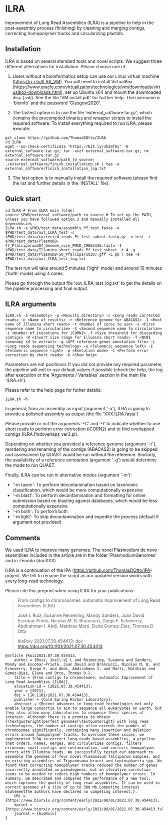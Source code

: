 # ILRA
Improvement of Long Read Assemblies (ILRA) is a pipeline to help in the post-assembly process (finishing) by cleaning and merging contigs, correcting homopolymer tracks and circularizing plastids. 

## Installation
ILRA is based on several standard tools and novel scripts. We suggest three different alternatives for installation. Please choose one of:


1) Users without a bioinformatics setup can use our Linux virtual machine (https://q-r.to/ILRA_VM). You will need to install VirtualBox (https://www.oracle.com/virtualization/technologies/vm/downloads/virtualbox-downloads.html), set up Ubuntu x64 and mount the downloaded disc (.vdi). See the file 'VM.install.pdf' for further help. The username is 'bioinfo' and the password 'Glasgow2020'.



2) The fastest option is to use the file 'external_software.tar.gz', which contains the precompiled binaries and wrapper scripts to install the required software. To install everything required to run ILRA, please execute:
```
git clone https://github.com/ThomasDOtto/ILRA
cd ILRA
wget --no-check-certificate "https://bit.ly/3h2mfUy" -O external_software.tar.gz; tar -xvzf external_software.tar.gz; rm external_software.tar.gz
source external_software/path_to_source; ./external_software/finish_installation.sh | tee -a external_software/finish_installation_log.txt
```



3) The last option is to manually install the required software (please find the list and further details in the 'INSTALL' file).



## Quick start
```
cd ILRA # From ILRA main folder
source $PWD/external_software/path_to_source # To set up the PATH, unless you have followed option 3 and manually installed all dependencies
ILRA.sh -a $PWD/test_data/assembly_Pf_test.fasta -o $PWD/test_data/out_ILRA_test -c $PWD/test_data/corrected_reads_Pf_test_subset.fastq.gz -n test -r $PWD/test_data/PlasmoDB-47_Pfalciparum3D7_Genome_core_PMID_29862326.fasta -I $PWD/test_data/Illumina_short_reads_Pf_test_subset -t 4 -g $PWD/test_data/PlasmoDB-50_Pfalciparum3D7.gff -L pb | tee -a $PWD/test_data/out_ILRA_test_log.txt
```
The test run will take around 5 minutes ('light' mode) and around 10 minutes ('both' mode) using 4 cores.

Please go through the output file 'out_ILRA_test_log.txt' to get the details on the pipeline processing and final output.



## ILRA arguments
```
ILRA.sh -a <Assembly> -o <Results directory> -c <Long reads corrected reads> -n <Name of results> -r <Reference genome for ABACAS2> -I <Root name of Illumina short reads> -t <Number of cores to use> -s <First sequence name to circularize> -S <Second sequence name to circularize> -i <Number of iterations for iCORN2> -f <Size threshold for discarding contigs> -R <Insert size range for Illumina short reads> -T <NCBI taxonomy id to extract> -g <GFF reference genes annotation file> -L <Long reads sequencing technology> -e <Telomeric sequence left> -E <Telomeric sequence right> -m <Execution mode> -C <Perform error correction by short reads> -h <Show help>
```
Parameters are not positional. If you did not provide any required parameter, the pipeline will exit or use default values if possible (check the help, the log after execution or the 'Arguments / Variables' section in the main file 'ILRA.sh').

Please refer to the help page for futher details:
```
ILRA.sh -h
```
In general, from an assembly as input (argument '-a'), ILRA is going to provide a polished assembly as output (the file 'XXX.ILRA.fasta')

Please provide or not the arguments '-C' and '-I' to indicate whether to use short reads to perform error correction (iCORN2) and to find overlapped contigs (ILRA.findoverlaps_ver3.pl).

Depending on whether you provided a reference genome (argument '-r'), reordering and renaming of the contigs (ABACAS2) is going to be skipped and assessment by QUAST would be run without the reference. Similarly, the availability of a reference annotation (argument '-g') would determine the mode to run QUAST. 

Finally, ILRA can be run in alternative modes (argument '-m'): 
* '-m taxon': To perform decontamination based on taxonomic classification, which would be more computationally expensive
* '-m blast': To perform decontamination and formatting for online submission based on blasting against databases, which would be less computationally expensive
* '-m both': To perform both 
* '-m light': To skip decontamination and expedite the process (default if argument not provided)



## Comments
We used ILRA to improve many genomes. The novel Plasmodium de novo assemblies included in the article are in the folder 'PlasmodiumGenomes' and in Zenodo (doi:XXX)

ILRA is a continuation of the IPA (https://github.com/ThomasDOtto/IPA) project. We felt to rename the script as our updated version works with every long-read technology.
  
Please cite this preprint when using ILRA for your publications:

> From contigs to chromosomes: automatic Improvement of Long Read Assemblies (ILRA)
> 
> José L Ruiz, Susanne Reimering, Mandy Sanders, Juan David Escobar-Prieto, Nicolas M. B. Brancucci, Diego F. Echeverry, Abdirahman I. Abdi, Matthias Marti, Elena Gomez-Diaz, Thomas D. Otto
> 
> bioRxiv 2021.07.30.454413; doi: https://doi.org/10.1101/2021.07.30.454413
```
@article {Ruiz2021.07.30.454413,
	author = {Ruiz, Jos{\'e} L and Reimering, Susanne and Sanders, Mandy and Escobar-Prieto, Juan David and Brancucci, Nicolas M. B. and Echeverry, Diego F. and Abdi, Abdirahman I. and Marti, Matthias and Gomez-Diaz, Elena and Otto, Thomas D.},
	title = {From contigs to chromosomes: automatic Improvement of Long Read Assemblies (ILRA)},
	elocation-id = {2021.07.30.454413},
	year = {2021},
	doi = {10.1101/2021.07.30.454413},
	publisher = {Cold Spring Harbor Laboratory},
	abstract = {Recent advances in long read technologies not only enable large consortia to aim to sequence all eukaryotes on Earth, but they also allow many laboratories to sequence their species of interest. Although there is a promise to obtain {\textquoteright}perfect genomes{\textquoteright} with long read technologies, the number of contigs often exceeds the number of chromosomes significantly, containing many insertion and deletion errors around homopolymer tracks. To overcome these issues, we implemented ILRA to correct long reads-based assemblies, a pipeline that orders, names, merges, and circularizes contigs, filters erroneous small contigs and contamination, and corrects homopolymer errors with Illumina reads. We successfully tested our approach to assemble the genomes of four novel Plasmodium falciparum samples, and on existing assemblies of Trypanosoma brucei and Leptosphaeria spp. We found that correcting homopolymer tracks reduced the number of genes incorrectly annotated as pseudogenes, but an iterative correction seems to be needed to reduce high numbers of homopolymer errors. In summary, we described and compared the performance of a new tool, which improves the quality of long read assemblies. It can be used to correct genomes of a size of up to 300 Mb.Competing Interest StatementThe authors have declared no competing interest.},
	URL = {https://www.biorxiv.org/content/early/2021/08/01/2021.07.30.454413},
	eprint = {https://www.biorxiv.org/content/early/2021/08/01/2021.07.30.454413.full.pdf},
	journal = {bioRxiv}
}
```


